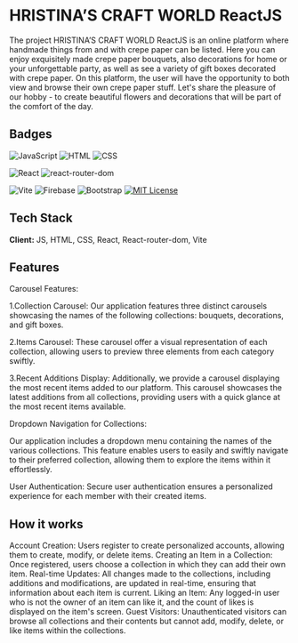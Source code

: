 
# HRISTINA’S CRAFT WORLD ReactJS

The project HRISTINA’S CRAFT WORLD ReactJS is an online platform where handmade things from and with crepe paper can be listed. Here you can enjoy exquisitely made crepe paper bouquets, also decorations for home or your unforgettable party, as well as see a variety of gift boxes decorated with crepe paper. On this platform, the user will have the opportunity to both view and browse their own crepe paper stuff. Let's share the pleasure of our hobby - to create beautiful flowers and decorations that will be part of the comfort of the day.


## Badges


![JavaScript](https://img.shields.io/badge/-JavaScript-F7DF1E?style=flat&logo=javascript&logoColor=black)
![HTML](https://img.shields.io/badge/HTML-Language-blue)
![CSS](https://img.shields.io/badge/CSS-Styles-orange)

![React](https://img.shields.io/badge/React-Library-blue)
![react-router-dom](https://img.shields.io/badge/react--router--dom-Library-red)

![Vite](https://img.shields.io/badge/Vite-Tool-yellow)
![Firebase](https://img.shields.io/badge/Firebase-Platform-orange)
![Bootstrap](https://img.shields.io/badge/Bootstrap-Framework-purple)
[![MIT License](https://img.shields.io/badge/License-MIT-green.svg)](https://choosealicense.com/licenses/mit/)




## Tech Stack

**Client:** 
JS, HTML, CSS, React, React-router-dom, Vite


## Features

Carousel Features:

1.Collection Carousel:
Our application features three distinct carousels showcasing the names of the following collections: bouquets, decorations, and gift boxes.

2.Items Carousel:
These carousel offer a visual representation of each collection, allowing users to preview three elements from each category swiftly.

3.Recent Additions Display:
Additionally, we provide a carousel displaying the most recent items added to our platform. This carousel showcases the latest additions from all collections, providing users with a quick glance at the most recent items available.

Dropdown Navigation for Collections:

Our application includes a dropdown menu containing the names of the various collections. This feature enables users to easily and swiftly navigate to their preferred collection, allowing them to explore the items within it effortlessly.

User Authentication: 
Secure user authentication ensures a personalized experience for each member with their created items.
## How it works

Account Creation: Users register to create personalized accounts, allowing them to create, modify, or delete items.
Creating an Item in a Collection: Once registered, users choose a collection in which they can add their own item.
Real-time Updates: All changes made to the collections, including additions and modifications, are updated in real-time, ensuring that information about each item is current.
Liking an Item: Any logged-in user who is not the owner of an item can like it, and the count of likes is displayed on the item's screen.
Guest Visitors: Unauthenticated visitors can browse all collections and their contents but cannot add, modify, delete, or like items within the collections.
